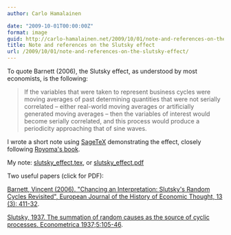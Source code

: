 ```yaml
---
author: Carlo Hamalainen

date: "2009-10-01T00:00:00Z"
format: image
guid: http://carlo-hamalainen.net/2009/10/01/note-and-references-on-the-slutsky-effect/
title: Note and references on the Slutsky effect
url: /2009/10/01/note-and-references-on-the-slutsky-effect/
---
```

To quote Barnett (2006), the Slutsky effect, as understood by most economists, is the following:

> If the variables that were taken to represent business cycles were moving averages of past determining quantities that were not serially correlated – either real-world moving averages or artificially generated moving averages – then the variables of interest would become serially correlated, and this process would produce a periodicity approaching that of sine waves.

I wrote a short note using [SageTeX](http://bitbucket.org/ddrake/sagetex/) demonstrating the effect, closely following [Royoma's book](http://www.amazon.com/Analytical-Population-Dynamics-Community-Biology/dp/0412243202).

My note: [slutsky_effect.tex](/stuff/slutsky_effect.tex), or [slutsky_effect.pdf](/stuff/slutsky_effect.pdf)

Two useful papers (click for PDF):

[Barnett, Vincent (2006). "Chancing an Interpretation: Slutsky's Random Cycles Revisited", European Journal of the History of Economic Thought, 13 (3): 411-32](/stuff/Barnett%20-%20Chancing%20an%20interpretation:%20Slutsky%27s%20random%20cycles%20revisited%20(2006).pdf).

[Slutsky, 1937. The summation of random causes as the source of cyclic processes. Econometrica 1937;5:105-46](/stuff/Slutzky%20-%20The%20Summation%20of%20Random%20Causes%20as%20the%20Source%20of%20Cyclic%20Processes%20(1937).pdf).
